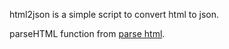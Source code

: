 html2json is a simple script to convert html to json.

parseHTML function from [parse html](https://stackoverflow.com/questions/10585029/parse-an-html-string-with-js).
